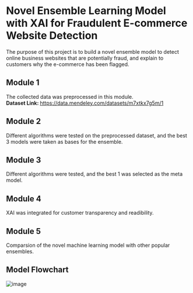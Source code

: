 # Novel Ensemble Learning Model with XAI for Fraudulent E-commerce Website Detection
The purpose of this project is to build a novel ensemble model to detect online business websites that are potentially fraud, and explain to customers why the e-commerce has been flagged.

## Module 1
The collected data was preprocessed in this module. </br>
<b> Dataset Link: </b> https://data.mendeley.com/datasets/m7xtkx7g5m/1

## Module 2
Different algorithms were tested on the preprocessed dataset, and the best 3 models were taken as bases for the ensemble.

## Module 3
Different algorithms were tested, and the best 1 was selected as the meta model.

## Module 4
XAI was integrated for customer transparency and readibility.

## Module 5
Comparsion of the novel machine learning model with other popular ensembles.

## Model Flowchart 
![image](https://github.com/user-attachments/assets/4804c697-2799-49e9-8a15-a38a913c96ca)

